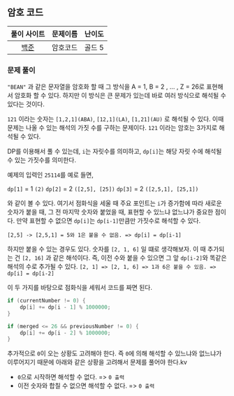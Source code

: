 ## 암호 코드

|풀이 사이트|문제이름|난이도|
|:---:|:---:|:---:|
|[백준](https://www.acmicpc.net/problem/2011)|암호코드|골드 5|

### 문제 풀이
`"BEAN"` 과 같은 문자열을 암호화 할 때 그 방식을 A = 1, B = 2 , ... , Z = 26로 표현해서 암호화 할 수 있다. 하지만 이 방식은 큰 문제가 있는데 바로 여러 방식으로 해석될 수 있다는 것이다.

`121` 이라는 숫자는 `[1,2,1](ABA)`, `[12,1](LA)`, `[1,21](AU)` 로 해석될 수 있다. 이때 문제는 나올 수 있는 해석의 가짓 수를 구하는 문제이다. `121` 이라는 암호는 3가지로 해석될 수 있다.

DP를 이용해서 풀 수 있는데, `i`는 자릿수를 의미하고, `dp[i]`는 해당 자릿 수에 해석될 수 있는 가짓수를 의미한다. 

예제의 입력인 `25114`를 예로 들면, 

`dp[1]` = 1 `(2)`
`dp[2]` = 2 `([2,5], [25])`
`dp[3]` = 2 `([2,5,1], [25,1])`

와 같이 볼 수 있다. 여기서 점화식을 세울 때 주요 포인트는 `i`가 증가함에 따라 새로운 숫자가 붙을 때, 그 전 마지막 숫자와 붙었을 때, 표현할 수 있느냐 없느냐가 중요한 점이다. 만약 표현할 수 없으면 `dp[i]`는 `dp[i-1]`만큼만 가짓수로 해석할 수 있다. 

`[2,5] -> [2,5,1] = 5와 1은 붙을 수 없음. => dp[i] = dp[i-1]`

하지만 붙을 수 있는 경우도 있다. 숫자를 `[2, 1, 6]` 일 떄로 생각해보자.
이 때 추가되는 건 `[2, 16]` 과 같은 해석이다. 즉, 이전 수와 붙을 수 있으면 그 앞 `dp[i-2]`와 똑같은 해석의 수로 추가될 수 있다.
`[2, 1] => [2, 1, 6] => 1과 6은 붙을 수 있음. => dp[i] = dp[i-2]`

이 두 가지를 바탕으로 점화식을 세워서 코드를 짜면 된다.

```java
if (currentNumber != 0) {
    dp[i] += dp[i - 1] % 1000000;
}

if (merged <= 26 && previousNumber != 0) {
    dp[i] += dp[i - 2] % 1000000;
}
```

추가적으로 `0`이 오는 상황도 고려해야 한다. 즉 `0`에 의해 해석할 수 있느냐와 없느냐가 이루어지기 때문에 아래와 같은 상황을 고려해서 문제를 풀어야 한다.kv

- `0`으로 시작하면 해석할 수 없다. => `0 출력`
- 이전 숫자와 합칠 수 없으면 해석할 수 없다. => `0 출력`